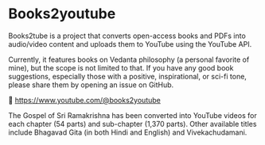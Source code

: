 # Books2youtube

Books2tube is a project that converts open-access books and PDFs into audio/video content and uploads them to YouTube using the YouTube API.

Currently, it features books on Vedanta philosophy (a personal favorite of mine), but the scope is not limited to that. If you have any good book suggestions, especially those with a positive, inspirational, or sci-fi tone, please share them by opening an issue on GitHub.

🔗 https://www.youtube.com/@books2youtube

The Gospel of Sri Ramakrishna has been converted into YouTube videos for each chapter (54 parts) and sub-chapter (1,370 parts). Other available titles include Bhagavad Gita (in both Hindi and English) and Vivekachudamani.
